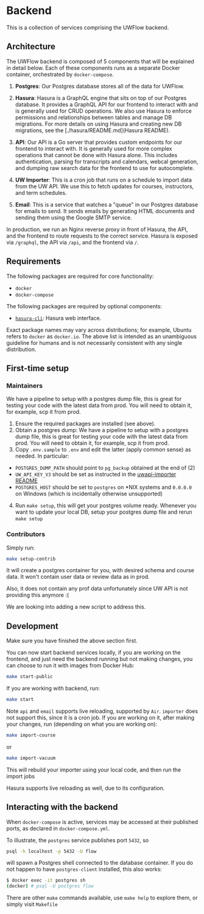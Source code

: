 # Backend

This is a collection of services comprising the UWFlow backend.

## Architecture

The UWFlow backend is composed of 5 components that will be explained in detail below.
Each of these components runs as a separate Docker container, orchestrated by `docker-compose`.

1. **Postgres**: Our Postgres database stores all of the data for UWFlow.

2. **Hasura**: Hasura is a GraphQL engine that sits on top of our Postgres database.
  It provides a GraphQL API for our frontend to interact with and is generally used for CRUD operations.
  We also use Hasura to enforce permissions and relationships between tables and manage DB migrations.
  For more details on using Hasura and creating new DB migrations, see the [./hasura/README.md](Hasura README).

3. **API**: Our API is a Go server that provides custom endpoints for our frontend to interact with.
  It is generally used for more complex operations that cannot be done with Hasura alone.
  This includes authentication, parsing for transcripts and calendars, webcal generation,
  and dumping raw search data for the frontend to use for autocomplete.

4. **UW Importer**: This is a cron job that runs on a schedule to import data from the UW API.
  We use this to fetch updates for courses, instructors, and term schedules.

5. **Email**: This is a service that watches a "queue" in our Postgres database for emails to send.
  It sends emails by generating HTML documents and sending them using the Google SMTP service.

In production, we run an Nginx reverse proxy in front of Hasura, the API, and the frontend
to route requests to the correct service. Hasura is exposed via `/graphql`, the API via `/api`,
and the frontend via `/`.

## Requirements

The following packages are required for core functionality:

- `docker`
- `docker-compose`

The following packages are required by optional components:

- [`hasura-cli`](https://hasura.io/docs/latest/hasura-cli/install-hasura-cli/#install): Hasura web interface. 

Exact package names may vary across distributions;
for example, Ubuntu refers to `docker` as `docker.io`.
The above list is intended as an unambiguous guideline for humans
and is not necessarily consistent with any single distribution.

## First-time setup 

### Maintainers
We have a pipeline to setup with a postgres dump file, this is great for testing your code with the latest data from prod. You will need to obtain it, for example, scp it from prod. 

1. Ensure the required packages are installed (see above).
2. Obtain a postgres dump: We have a pipeline to setup with a postgres dump file, this is great for testing your code with the latest data from prod. You will need to obtain it, for example, scp it from prod. 
3. Copy `.env.sample` to `.env` and edit the latter (apply common sense) as needed. In particular:
  - `POSTGRES_DUMP_PATH` should point to `pg_backup` obtained at the end of (2)
  - `UW_API_KEY_V3` should be set as instructed in the
    [uwapi-importer README](uwapi-importer/README.md)
  - `POSTGRES_HOST` should be set to `postgres` on \*NIX systems
    and `0.0.0.0` on Windows (which is incidentally otherwise unsupported)
4. Run `make setup`, this will get your postgres volume ready. Whenever you want to update your local DB, setup your postgres dump file and rerun `make setup`

### Contributors 
Simply run:
```sh
make setup-contrib
```
It will create a postgres container for you, with desired schema and course data. It won't contain user data or review data as in prod.

Also, it does not contain any prof data unfortunately since UW API is not providing this anymore :(

We are looking into adding a new script to address this. 
## Development

Make sure you have finished the above section first. 

You can now start backend services locally, if you are working on the frontend, and just need the backend running but not making changes, you can choose to run it with images from Docker Hub: 

```sh
make start-public
``` 

If you are working with backend, run:

```sh
make start
``` 

Note `api` and `email` supports live reloading, supported by `Air`. `importer` does not support this, since it is a cron job. If you are working on it, after making your changes, run (depending on what you are working on): 

```sh
make import-course
``` 

or 

```sh
make import-vacuum
```
This will rebuild your importer using your local code, and then run the import jobs

Hasura supports live reloading as well, due to its configuration.

## Interacting with the backend

When `docker-compose` is active, services may be accessed
at their published ports, as declared in `docker-compose.yml`.

To illustrate, the `postgres` service publishes port `5432`, so
```sh
psql -h localhost -p 5432 -U flow
```
will spawn a Postgres shell connected to the database container.
If you do not happen to have `postgres-client` installed, this also works:
```sh
$ docker exec -it postgres sh
(docker) # psql -U postgres flow 
```

There are other `make` commands available, use `make help` to explore them, or simply visit `Makefile`

